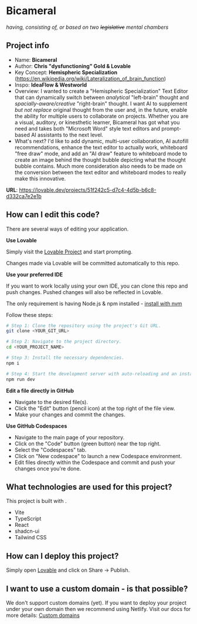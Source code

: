 # Bicameral
_having, consisting of, or based on two ~~legislative~~ mental chambers_

## Project info

* Name: **Bicameral**
* Author: **Chris "dysfunctioning" Gold & Lovable**
* Key Concept: **Hemispheric Specialization** (https://en.wikipedia.org/wiki/Lateralization_of_brain_function)
* Inspo: **IdeaFlow & Westworld**
* Overview: I wanted to create a "Hemispheric Specialization" Text Editor that can dynamically switch between _analytical_ "left-brain" thought and _spacially-aware/creative_ "right-brain" thought.  I want AI to supplement _but not replace_ original thought from the user and, in the future, enable the ability for multiple users to collaborate on projects. Whether you are a visual, auditory, or kinesthetic learner, Bicameral has got what you need and takes both "Microsoft Word" style text editors and prompt-based AI assistants to the next level.
* What's next? I'd like to add dynamic, multi-user collaboration, AI autofill recommendations, enhance the text editor to actually work, whiteboard "free draw" mode, and add an "AI draw" feature to whiteboard mode to create an image behind the thought bubble depicting what the thought bubble contains. Much more consideration also needs to be made on the conversion between the text editor and whiteboard modes to really make this innovative.

**URL**: https://lovable.dev/projects/51f242c5-d7c4-4d5b-b6c8-d332ca7e2e1b

## How can I edit this code?

There are several ways of editing your application.

**Use Lovable**

Simply visit the [Lovable Project](https://lovable.dev/projects/51f242c5-d7c4-4d5b-b6c8-d332ca7e2e1b) and start prompting.

Changes made via Lovable will be committed automatically to this repo.

**Use your preferred IDE**

If you want to work locally using your own IDE, you can clone this repo and push changes. Pushed changes will also be reflected in Lovable.

The only requirement is having Node.js & npm installed - [install with nvm](https://github.com/nvm-sh/nvm#installing-and-updating)

Follow these steps:

```sh
# Step 1: Clone the repository using the project's Git URL.
git clone <YOUR_GIT_URL>

# Step 2: Navigate to the project directory.
cd <YOUR_PROJECT_NAME>

# Step 3: Install the necessary dependencies.
npm i

# Step 4: Start the development server with auto-reloading and an instant preview.
npm run dev
```

**Edit a file directly in GitHub**

- Navigate to the desired file(s).
- Click the "Edit" button (pencil icon) at the top right of the file view.
- Make your changes and commit the changes.

**Use GitHub Codespaces**

- Navigate to the main page of your repository.
- Click on the "Code" button (green button) near the top right.
- Select the "Codespaces" tab.
- Click on "New codespace" to launch a new Codespace environment.
- Edit files directly within the Codespace and commit and push your changes once you're done.

## What technologies are used for this project?

This project is built with .

- Vite
- TypeScript
- React
- shadcn-ui
- Tailwind CSS

## How can I deploy this project?

Simply open [Lovable](https://lovable.dev/projects/51f242c5-d7c4-4d5b-b6c8-d332ca7e2e1b) and click on Share -> Publish.

## I want to use a custom domain - is that possible?

We don't support custom domains (yet). If you want to deploy your project under your own domain then we recommend using Netlify. Visit our docs for more details: [Custom domains](https://docs.lovable.dev/tips-tricks/custom-domain/)
